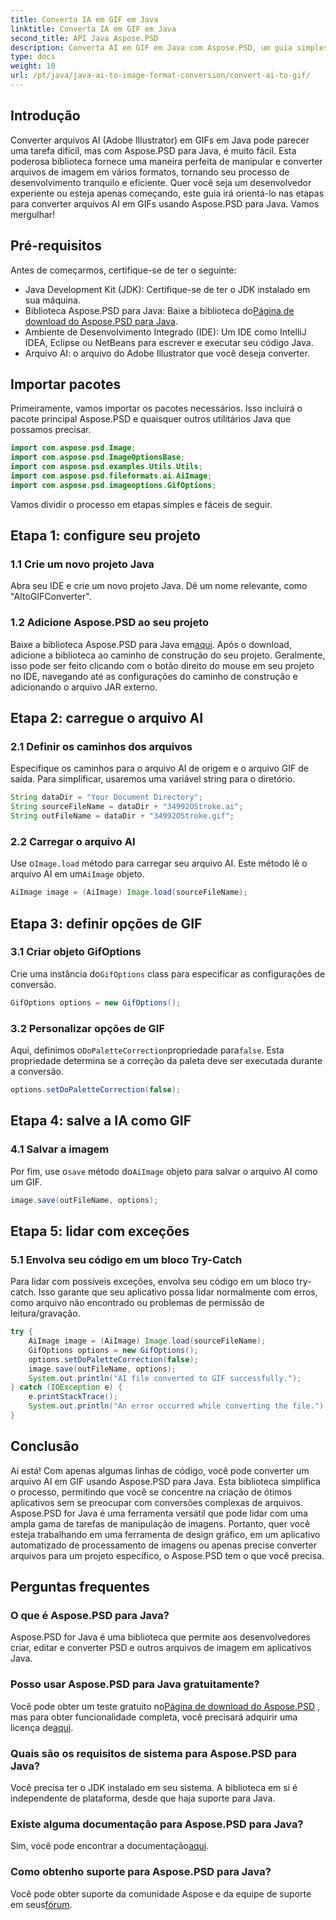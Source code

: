 ```yaml
---
title: Converta IA em GIF em Java
linktitle: Converta IA em GIF em Java
second_title: API Java Aspose.PSD
description: Converta AI em GIF em Java com Aspose.PSD, um guia simples e eficiente para desenvolvedores. Aprenda os pré-requisitos, etapas e perguntas frequentes para uma conversão perfeita.
type: docs
weight: 10
url: /pt/java/java-ai-to-image-format-conversion/convert-ai-to-gif/
---
```

## Introdução
Converter arquivos AI (Adobe Illustrator) em GIFs em Java pode parecer uma tarefa difícil, mas com Aspose.PSD para Java, é muito fácil. Esta poderosa biblioteca fornece uma maneira perfeita de manipular e converter arquivos de imagem em vários formatos, tornando seu processo de desenvolvimento tranquilo e eficiente. Quer você seja um desenvolvedor experiente ou esteja apenas começando, este guia irá orientá-lo nas etapas para converter arquivos AI em GIFs usando Aspose.PSD para Java. Vamos mergulhar!
## Pré-requisitos
Antes de começarmos, certifique-se de ter o seguinte:
- Java Development Kit (JDK): Certifique-se de ter o JDK instalado em sua máquina.
-  Biblioteca Aspose.PSD para Java: Baixe a biblioteca do[Página de download do Aspose.PSD para Java](https://releases.aspose.com/psd/java/).
- Ambiente de Desenvolvimento Integrado (IDE): Um IDE como IntelliJ IDEA, Eclipse ou NetBeans para escrever e executar seu código Java.
- Arquivo AI: o arquivo do Adobe Illustrator que você deseja converter.
## Importar pacotes
Primeiramente, vamos importar os pacotes necessários. Isso incluirá o pacote principal Aspose.PSD e quaisquer outros utilitários Java que possamos precisar.
```java
import com.aspose.psd.Image;
import com.aspose.psd.ImageOptionsBase;
import com.aspose.psd.examples.Utils.Utils;
import com.aspose.psd.fileformats.ai.AiImage;
import com.aspose.psd.imageoptions.GifOptions;
```
Vamos dividir o processo em etapas simples e fáceis de seguir.
## Etapa 1: configure seu projeto
### 1.1 Crie um novo projeto Java
Abra seu IDE e crie um novo projeto Java. Dê um nome relevante, como "AItoGIFConverter".
### 1.2 Adicione Aspose.PSD ao seu projeto
 Baixe a biblioteca Aspose.PSD para Java em[aqui](https://releases.aspose.com/psd/java/). Após o download, adicione a biblioteca ao caminho de construção do seu projeto. Geralmente, isso pode ser feito clicando com o botão direito do mouse em seu projeto no IDE, navegando até as configurações do caminho de construção e adicionando o arquivo JAR externo.
## Etapa 2: carregue o arquivo AI
### 2.1 Definir os caminhos dos arquivos
Especifique os caminhos para o arquivo AI de origem e o arquivo GIF de saída. Para simplificar, usaremos uma variável string para o diretório.
```java
String dataDir = "Your Document Directory";
String sourceFileName = dataDir + "34992OStroke.ai";
String outFileName = dataDir + "34992OStroke.gif";
```
### 2.2 Carregar o arquivo AI
 Use o`Image.load` método para carregar seu arquivo AI. Este método lê o arquivo AI em um`AiImage` objeto.
```java
AiImage image = (AiImage) Image.load(sourceFileName);
```
## Etapa 3: definir opções de GIF
### 3.1 Criar objeto GifOptions
 Crie uma instância do`GifOptions` class para especificar as configurações de conversão.
```java
GifOptions options = new GifOptions();
```
### 3.2 Personalizar opções de GIF
 Aqui, definimos o`DoPaletteCorrection`propriedade para`false`. Esta propriedade determina se a correção da paleta deve ser executada durante a conversão.
```java
options.setDoPaletteCorrection(false);
```
## Etapa 4: salve a IA como GIF
### 4.1 Salvar a imagem
 Por fim, use o`save` método do`AiImage` objeto para salvar o arquivo AI como um GIF.
```java
image.save(outFileName, options);
```
## Etapa 5: lidar com exceções
### 5.1 Envolva seu código em um bloco Try-Catch
Para lidar com possíveis exceções, envolva seu código em um bloco try-catch. Isso garante que seu aplicativo possa lidar normalmente com erros, como arquivo não encontrado ou problemas de permissão de leitura/gravação.
```java
try {
    AiImage image = (AiImage) Image.load(sourceFileName);
    GifOptions options = new GifOptions();
    options.setDoPaletteCorrection(false);
    image.save(outFileName, options);
    System.out.println("AI file converted to GIF successfully.");
} catch (IOException e) {
    e.printStackTrace();
    System.out.println("An error occurred while converting the file.");
}
```
## Conclusão
Aí está! Com apenas algumas linhas de código, você pode converter um arquivo AI em GIF usando Aspose.PSD para Java. Esta biblioteca simplifica o processo, permitindo que você se concentre na criação de ótimos aplicativos sem se preocupar com conversões complexas de arquivos. 
Aspose.PSD for Java é uma ferramenta versátil que pode lidar com uma ampla gama de tarefas de manipulação de imagens. Portanto, quer você esteja trabalhando em uma ferramenta de design gráfico, em um aplicativo automatizado de processamento de imagens ou apenas precise converter arquivos para um projeto específico, o Aspose.PSD tem o que você precisa.
## Perguntas frequentes
### O que é Aspose.PSD para Java?
Aspose.PSD for Java é uma biblioteca que permite aos desenvolvedores criar, editar e converter PSD e outros arquivos de imagem em aplicativos Java.
### Posso usar Aspose.PSD para Java gratuitamente?
 Você pode obter um teste gratuito no[Página de download do Aspose.PSD](https://releases.aspose.com/) , mas para obter funcionalidade completa, você precisará adquirir uma licença de[aqui](https://purchase.aspose.com/buy).
### Quais são os requisitos de sistema para Aspose.PSD para Java?
Você precisa ter o JDK instalado em seu sistema. A biblioteca em si é independente de plataforma, desde que haja suporte para Java.
### Existe alguma documentação para Aspose.PSD para Java?
 Sim, você pode encontrar a documentação[aqui](https://reference.aspose.com/psd/java/).
### Como obtenho suporte para Aspose.PSD para Java?
Você pode obter suporte da comunidade Aspose e da equipe de suporte em seus[fórum](https://forum.aspose.com/c/psd/34).